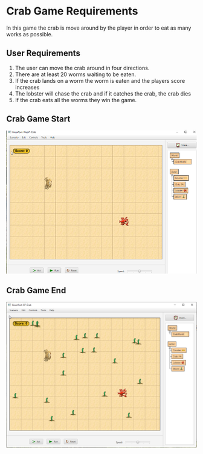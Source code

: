 # Crab Game Requirements
In this game the crab is move around by the player in order to eat as many works as possible.

## User Requirements
1. The user can move the crab around in four directions.
2. There are at least 20 worms waiting to be eaten.
2. If the crab lands on a worm the worm is eaten and the players score increases
3. The lobster will chase the crab and if it catches the crab, the crab dies
4. If the crab eats all the worms they win the game.

## Crab Game Start
![Starting Crab Game ](https://github.com/BNU-CO452/Java-Apps/blob/main/images/Crab%200.png)

## Crab Game End
![Complete Crab Game](https://github.com/BNU-CO452/Java-Apps/blob/main/images/Crab%201.png)
